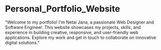 # Personal_Portfolio_Website
"Welcome to my portfolio! I'm Netai Jana, a passionate Web Designer and Software Engineer. This website showcases my projects, skills, and experience in building creative, responsive, and user-friendly web applications. Explore my work and get in touch to collaborate on innovative digital solutions."
